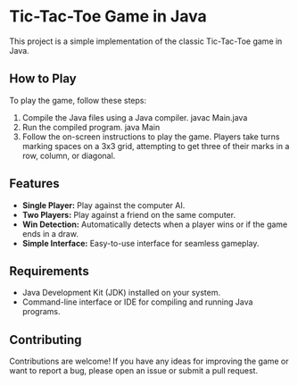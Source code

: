 
# Tic-Tac-Toe Game in Java

This project is a simple implementation of the classic Tic-Tac-Toe game in Java.

## How to Play
To play the game, follow these steps:
1. Compile the Java files using a Java compiler.
 javac Main.java
2. Run the compiled program.
 java Main
3. Follow the on-screen instructions to play the game. Players take turns marking spaces on a 3x3 grid, attempting to get three of their marks in a row, column, or diagonal.
   
## Features

- **Single Player:** Play against the computer AI.
- **Two Players:** Play against a friend on the same computer.
- **Win Detection:** Automatically detects when a player wins or if the game ends in a draw.
- **Simple Interface:** Easy-to-use interface for seamless gameplay.

## Requirements

- Java Development Kit (JDK) installed on your system.
- Command-line interface or IDE for compiling and running Java programs.

## Contributing

Contributions are welcome! If you have any ideas for improving the game or want to report a bug, please open an issue or submit a pull request.





